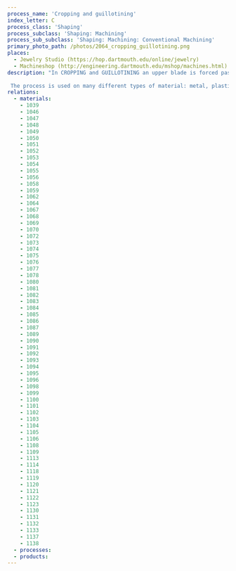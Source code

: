 ```yaml
---
process_name: 'Cropping and guillotining'
index_letter: C
process_class: 'Shaping'
process_subclass: 'Shaping: Machining'
process_sub_subclass: 'Shaping: Machining: Conventional Machining'
primary_photo_path: /photos/2064_cropping_guillotining.png
places: 
  - Jewelry Studio (https://hop.dartmouth.edu/online/jewelry)
  - Machineshop (http://engineering.dartmouth.edu/mshop/machines.html)
description: "In CROPPING and GUILLOTINING an upper blade is forced past a lower one to shear sheet material along a straight line. The blades can be mounted at an angle to give a scissor-like action, reducing the force required. Small guillotines are operated by hand, sometimes with a counter-weight for stronger materials; larger ones are hydraulic or electric. 
 
 The process is used on many different types of material: metal, plastic, paper. The cut edge is burredandslightlydeformed."
relations: 
  - materials: 
    - 1039
    - 1046
    - 1047
    - 1048
    - 1049
    - 1050
    - 1051
    - 1052
    - 1053
    - 1054
    - 1055
    - 1056
    - 1058
    - 1059
    - 1062
    - 1064
    - 1067
    - 1068
    - 1069
    - 1070
    - 1072
    - 1073
    - 1074
    - 1075
    - 1076
    - 1077
    - 1078
    - 1080
    - 1081
    - 1082
    - 1083
    - 1084
    - 1085
    - 1086
    - 1087
    - 1089
    - 1090
    - 1091
    - 1092
    - 1093
    - 1094
    - 1095
    - 1096
    - 1098
    - 1099
    - 1100
    - 1101
    - 1102
    - 1103
    - 1104
    - 1105
    - 1106
    - 1108
    - 1109
    - 1113
    - 1114
    - 1118
    - 1119
    - 1120
    - 1121
    - 1122
    - 1123
    - 1130
    - 1131
    - 1132
    - 1133
    - 1137
    - 1138
  - processes: 
  - products: 
---
```


